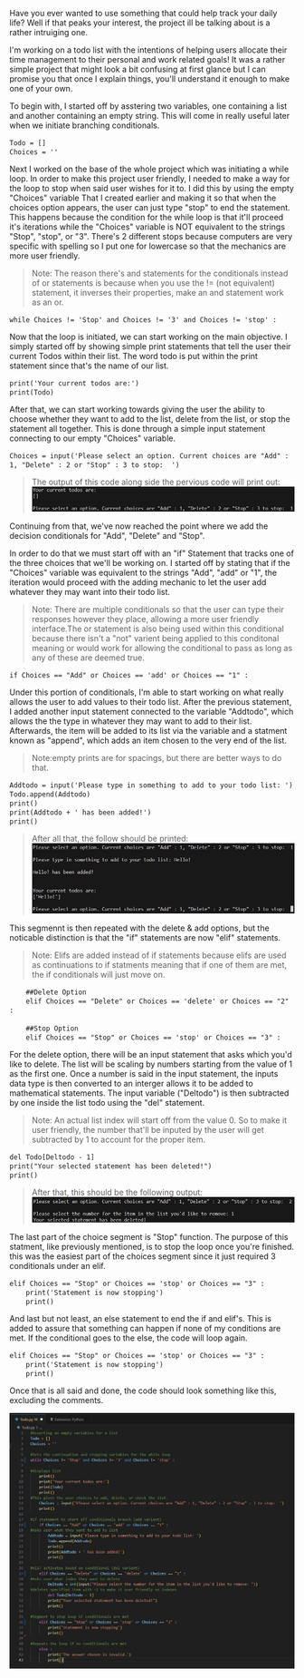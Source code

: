 Have you ever wanted to use something that could help track your daily life? Well if that peaks your interest, the project ill be talking about is a rather intruiging one. 

I'm working on a todo list with the intentions of helping users allocate their time management to their personal and work related goals! It was a rather simple project that might look a bit confusing at first glance but I can promise you that once I explain things, you'll understand it enough to make one of your own.

To begin with, I started off by asstering two variables, one containing a list and another containing an empty string. This will come in really useful later when we initiate branching conditionals. 

    Todo = []    
    Choices = ''

Next I worked on the base of the whole project which was initiating a while loop. In order to make this project user friendly, I needed to make a way for the loop to stop when said user wishes for it to. I did this by using the empty "Choices" variable That I created earlier and making it so that when the choices option appears, the user can just type "stop" to end the statement. This happens because the condition for the while loop is that it'll proceed it's iterations while the "Choices" variable is NOT equivalent to the strings "Stop", "stop", or "3". There's 2 different stops because computers are very specific with spelling so I put one for lowercase so that the mechanics are more user friendly. 

 >Note: The reason there's and statements for the conditionals instead of or statements is because when you use the != (not equivalent) statement, it inverses their properties, make an and statement work as an or.
        
    while Choices != 'Stop' and Choices != '3' and Choices != 'stop' :


Now that the loop is initiated, we can start working on the main objective. I simply started off by showing simple print statements that tell the user their current Todos within their list. The word todo is put within the print statement since that's the name of our list.

    print('Your current todos are:')
    print(Todo)
    
After that, we can start working towards giving the user the ability to choose whether they want to add to the list, delete from the list, or stop the statement all together. This is done through a simple input statement connecting to our empty "Choices" variable.  
    
    Choices = input('Please select an option. Current choices are "Add" : 1, "Delete" : 2 or "Stop" : 3 to stop:  ')

>The output of this code along side the pervious code will print out:
![Image of code outputting the following:Your current todos are:[]Please select an option. Current choices are "Add" : 1, "Delete" : 2 or "Stop" : 3 to stop:  1](/_Assets/Codeoutput1.jpg)

Continuing from that, we've now reached the point where we add the decision conditionals for "Add", "Delete" and "Stop".

In order to do that we must start off with an "if" Statement that tracks one of the three choices that we'll be working on. I started off by stating that if the "Choices" variable was equivalent to the strings "Add", "add" or "1", the iteration would proceed with the adding mechanic to let the user add whatever they may want into their todo list.

>Note: There are multiple conditionals so that the user can type their responses however they place, allowing a more user friendly interface.The or statement is also being used within this conditional because there isn't a "not" varient being applied to this conditonal meaning or would work for allowing the conditional to pass as long as any of these are deemed true.

    if Choices == "Add" or Choices == 'add' or Choices == "1" :

Under this portion of conditionals, I'm able to start working on what really allows the user to add values to their todo list. After the previous statement, I added another input statement connected to the variable "Addtodo", which allows the the type in whatever they may want to add to their list. Afterwards, the item will be added to its list via the variable and a statment known as "append", which adds an item chosen to the very end of the list.

>Note:empty prints are for spacings, but there are better ways to do that.

    Addtodo = input('Please type in something to add to your todo list: ')
    Todo.append(Addtodo)
    print()
    print(Addtodo + ' has been added!')
    print()

>After all that, the follow should be printed:
![The image display the following code: Your current todos are: [] Please select an option. Current choices are "Add" : 1, "Delete" : 2 or "Stop" : 3 to stop:  1Please type in something to add to your todo list: Hello! Hello! has been added! Your current todos are:['Hello!'] Please select an option. Current choices are "Add" : 1, "Delete" : 2 or "Stop" : 3 to stop:](/_Assets/addCode.jpg)

This segmennt is then repeated with the delete & add options, but the noticable distinction is that the "if" statements are now "elif" statements.

>Note: Elifs are added instead of if statements because elifs are used as continuations to if statments meaning that if one of them are met, the if conditionals will just move on. 

        ##Delete Option 
        elif Choices == "Delete" or Choices == 'delete' or Choices == "2" :

        ##Stop Option
        elif Choices == "Stop" or Choices == 'stop' or Choices == "3" :

For the delete option, there will be an input statement that asks which you'd like to delete. The list will be scaling by numbers starting from the value of 1 as the first one. Once a number is said in the input statement, the inputs data type is then converted to an interger allows it to be added to mathematical statements. The input variable ("Deltodo") is then subtracted by one inside the list todo using the "del" statement. 

>Note: An actual list index will start off from the value 0. So to make it user friendly, the number that'll be inputed by the user will get subtracted by 1 to account for the proper item. 

    del Todo[Deltodo - 1]
    print("Your selected statement has been deleted!")
    print()

>After that, this should be the following output:
![Please select an option. Current choices are "Add" : 1, "Delete" : 2 or "Stop" : 3 to stop: 2 Please select the number for the item in the list you'd like to remove: 1 Your selected statement has been deleted!](/_Assets/deltodo.jpg)

The last part of the choice segment is "Stop" function. The purpose of this statment, like previously mentioned, is to stop the loop once you're finished. this was the easiest part of the choices segment since it just required 3 conditionals under an elif.

    elif Choices == "Stop" or Choices == 'stop' or Choices == "3" :
        print('Statement is now stopping')
        print()

And last but not least, an else statement to end the if and elif's. This is added to assure that something can happen if none of my conditions are met. If the conditional goes to the else, the code will loop again.

    elif Choices == "Stop" or Choices == 'stop' or Choices == "3" :
        print('Statement is now stopping')
        print()

Once that is all said and done, the code should look something like this, excluding the comments.

![A full display of the entire code.](/_Assets/Frtodo.jpg)
